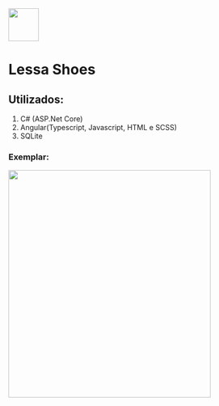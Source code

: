 <img src="https://github.com/GabrielCampos07/scientificcalculator/blob/93a04ead56de916b71948775b3359d3fba779ad8/readmeimg/logocampos.png" width="60" height="65" />

# Lessa Shoes

## Utilizados:
1. C# (ASP.Net Core)
2. Angular(Typescript, Javascript, HTML e SCSS)
3. SQLite

### Exemplar:
<img src="https://github.com/GabrielCampos07/justthings/blob/main/readlessashoesgif.gif" width="400" height="450" />
